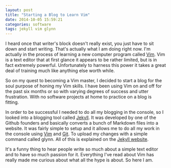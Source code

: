 ```yaml
---
layout: post
title: "Starting a Blog to Learn Vim"
date: 2014-10-05 15:59:21 
categories: software
tags: jekyll vim glynn
---
```

I heard once that writer's block doesn't really exist, you just have to sit 
down and start writing. That's actually what I am doing right now. I'm actually
in the process of learning a new computer program called [Vim][vim wiki]. Vim 
is a text editor that at first glance it appears to be rather limited, but is 
in fact extremely powerful. Unfortunately to harness this power it takes a
great deal of training much like anything else worth while.

So on my quest to becoming a Vim master, I decided to start a blog for the soul
purpose of honing my Vim skills. I have been using Vim on and off for the past 
six months or so with varying degrees of success and utter frustration. With no
software projects at home to practice on a blog is fitting.

In order to be successful I needed to do all my blogging in the console, so I
looked into a blogging tool called [Jekyll][jekyll website]. It was developed by one of the
Github founders and basically converts a bunch of Markdown files into a
website. It was fairly simple to setup and it allows me to do all my work in
the console using [Vim][vim wiki] and [Git][git website]. To upload my changes
with a simple command called glynn. All of this is explained on the [Jekyll
website][jekyll website].

It's a funny thing to hear people write so much about a simple text editor and 
to have so much passion for it. Everything I've read about Vim has really made
me curious about what all the hype is about. So here I am.

[vim wiki]: https://en.wikipedia.org/wiki/Vim_%28text_editor%29
[git website]: http://git-scm.com/
[jekyll website]: http://jekyllrb.com

